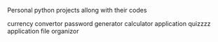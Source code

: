 Personal python projects allong with their codes

currency convertor
password generator
calculator application
quizzzz application
file organizor
